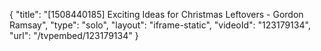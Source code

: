 {
    "title": "[1508440185] Exciting Ideas for Christmas Leftovers - Gordon Ramsay",
    "type": "solo",
    "layout": "iframe-static",
    "videoId": "123179134",
    "url": "\/tvpembed\/123179134"
}